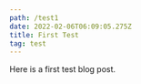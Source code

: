 ```yaml
---
path: /test1
date: 2022-02-06T06:09:05.275Z
title: First Test
tag: test
---
```

Here is a first test blog post.